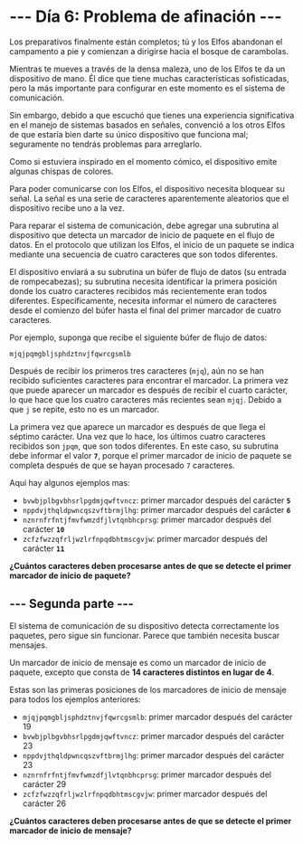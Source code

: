 # __--- Día 6: Problema de afinación ---__
Los preparativos finalmente están completos; tú y los Elfos abandonan el campamento a pie y comienzan a dirigirse hacia el bosque de carambolas.

Mientras te mueves a través de la densa maleza, uno de los Elfos te da un dispositivo de mano. Él dice que tiene muchas características sofisticadas, pero la más importante para configurar en este momento es el sistema de comunicación.

Sin embargo, debido a que escuchó que tienes una experiencia significativa en el manejo de sistemas basados en señales, convenció a los otros Elfos de que estaría bien darte su único dispositivo que funciona mal; seguramente no tendrás problemas para arreglarlo.

Como si estuviera inspirado en el momento cómico, el dispositivo emite algunas chispas de colores.

Para poder comunicarse con los Elfos, el dispositivo necesita bloquear su señal. La señal es una serie de caracteres aparentemente aleatorios que el dispositivo recibe uno a la vez.

Para reparar el sistema de comunicación, debe agregar una subrutina al dispositivo que detecta un marcador de inicio de paquete en el flujo de datos. En el protocolo que utilizan los Elfos, el inicio de un paquete se indica mediante una secuencia de cuatro caracteres que son todos diferentes.

El dispositivo enviará a su subrutina un búfer de flujo de datos (su entrada de rompecabezas); su subrutina necesita identificar la primera posición donde los cuatro caracteres recibidos más recientemente eran todos diferentes. Específicamente, necesita informar el número de caracteres desde el comienzo del búfer hasta el final del primer marcador de cuatro caracteres.

Por ejemplo, suponga que recibe el siguiente búfer de flujo de datos:

`mjqjpqmgbljsphdztnvjfqwrcgsmlb`

Después de recibir los primeros tres caracteres (`mjq`), aún no se han recibido suficientes caracteres para encontrar el marcador. La primera vez que puede aparecer un marcador es después de recibir el cuarto carácter, lo que hace que los cuatro caracteres más recientes sean `mjqj`. Debido a que `j` se repite, esto no es un marcador.

La primera vez que aparece un marcador es después de que llega el séptimo carácter. Una vez que lo hace, los últimos cuatro caracteres recibidos son `jpqm`, que son todos diferentes. En este caso, su subrutina debe informar el valor __`7`__, porque el primer marcador de inicio de paquete se completa después de que se hayan procesado `7` caracteres.

Aqui hay algunos ejemplos mas:

- `bvwbjplbgvbhsrlpgdmjqwftvncz`: primer marcador después del carácter __`5`__
- `nppdvjthqldpwncqszvftbrmjlhg`: primer marcador después del carácter __`6`__
- `nznrnfrfntjfmvfwmzdfjlvtqnbhcprsg`: primer marcador después del carácter __`10`__
- `zcfzfwzzqfrljwzlrfnpqdbhtmscgvjw`: primer marcador después del carácter __`11`__

__¿Cuántos caracteres deben procesarse antes de que se detecte el primer marcador de inicio de paquete?__


## __--- Segunda parte ---__
El sistema de comunicación de su dispositivo detecta correctamente los paquetes, pero sigue sin funcionar. Parece que también necesita buscar mensajes.

Un marcador de inicio de mensaje es como un marcador de inicio de paquete, excepto que consta de __14 caracteres distintos en lugar de 4__.

Estas son las primeras posiciones de los marcadores de inicio de mensaje para todos los ejemplos anteriores:

- `mjqjpqmgbljsphdztnvjfqwrcgsmlb`: primer marcador después del carácter 19
- `bvwbjplbgvbhsrlpgdmjqwftvncz`: primer marcador después del carácter 23
- `nppdvjthqldpwncqszvftbrmjlhg`: primer marcador después del carácter 23
- `nznrnfrfntjfmvfwmzdfjlvtqnbhcprsg`: primer marcador después del carácter 29
- `zcfzfwzzqfrljwzlrfnpqdbhtmscgvjw`: primer marcador después del carácter 26

__¿Cuántos caracteres deben procesarse antes de que se detecte el primer marcador de inicio de mensaje?__